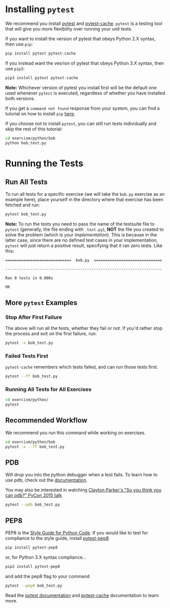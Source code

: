 # Installing `pytest`

We recommend you install [pytest](http://pytest.org/latest/) and
[pytest-cache](http://pythonhosted.org/pytest-cache/). `pytest` is a testing
tool that will give you more flexibility over running your unit tests.

If you want to install the version of pytest that obeys Python 2.X syntax, then use `pip`:

```bash
pip install pytest pytest-cache
```
If you instead want the vesrion of pytest that obeys Python 3.X syntax, then use `pip3`:

```bash
pip3 install pytest pytest-cache
```
**Note:** Whichever version of pytest you install first will be the default one used whenever `pytest` is executed, regardless of whether you have installed both versions.

If you get a `command not found` response from your system, you can find a
tutorial on how to install `pip`
[here](https://pip.pypa.io/en/stable/installing/).

If you choose not to install `pytest`, you can still run tests individually and
skip the rest of this tutorial:

```bash
cd exercism/python/bob
python bob_test.py
```

# Running the Tests

## Run All Tests

To run all tests for a specific exercise (we will take the `bob.py` exercise as
an example here), place yourself in the directory where that exercise has been
fetched and run:

```bash
pytest bob_test.py
```

**Note:** To run the tests you need to pass the name of the testsuite file to
`pytest` (generally, the file ending with `_test.py`), **NOT** the file you
created to solve the problem (which is your _implementation_). This is because
in the latter case, since there are no defined test cases in your
implementation, `pytest` will just return a positive result, specifying that
it ran zero tests. Like this:

```
=============================  bob.py  ==============================

---------------------------------------------------------------------

Ran 0 tests in 0.000s

OK
```

## More `pytest` Examples

### Stop After First Failure
The above will run all the tests, whether they fail or not. If you'd rather stop
the process and exit on the first failure, run:

```bash
pytest -x bob_test.py
```

### Failed Tests First

`pytest-cache` remembers which tests failed, and can run those tests first.

```bash
pytest --ff bob_test.py
```

### Running All Tests for All Exercises

```bash
cd exercism/python/
pytest
```

## Recommended Workflow

We recommend you run this command while working on exercises.

```bash
cd exercism/python/bob
pytest -x --ff bob_test.py
```

## PDB

Will drop you into the python debugger when a test fails. To learn how to use
pdb, check out the
[documentation](https://docs.python.org/3/library/pdb.html#debugger-commands).

You may also be interested in watching [Clayton Parker's "So you think you can
pdb?" PyCon 2015 talk](https://www.youtube.com/watch?v=P0pIW5tJrRM)

```bash
pytest --pdb bob_test.py
```

## PEP8

PEP8 is the [Style Guide for Python
Code](https://www.python.org/dev/peps/pep-0008/). If you would like to test for
compliance to the style guide, install
[pytest-pep8](https://pypi.python.org/pypi/pytest-pep8)

```bash
pip install pytest-pep8
```

or, for Python 3.X syntax compliance...

```bash
pip3 install pytest-pep8
```

and add the pep8 flag to your command

```bash
pytest --pep8 bob_test.py
```

Read the [pytest documentation](http://pytest.org/latest/contents.html#toc) and
[pytest-cache](http://pythonhosted.org/pytest-cache/) documentation to learn
more.
